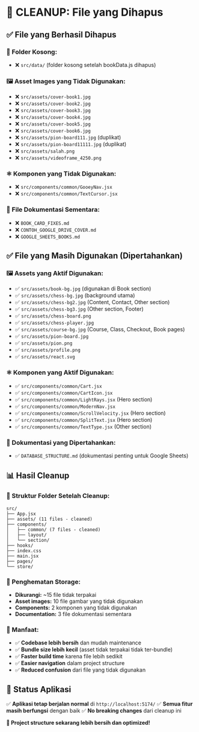 # 🧹 **CLEANUP: File yang Dihapus**

## ✅ **File yang Berhasil Dihapus**

### **📁 Folder Kosong:**

- ❌ `src/data/` (folder kosong setelah bookData.js dihapus)

### **🖼️ Asset Images yang Tidak Digunakan:**

- ❌ `src/assets/cover-book1.jpg`
- ❌ `src/assets/cover-book2.jpg`
- ❌ `src/assets/cover-book3.jpg`
- ❌ `src/assets/cover-book4.jpg`
- ❌ `src/assets/cover-book5.jpg`
- ❌ `src/assets/cover-book6.jpg`
- ❌ `src/assets/pion-board111.jpg` (duplikat)
- ❌ `src/assets/pion-board11111.jpg` (duplikat)
- ❌ `src/assets/salah.png`
- ❌ `src/assets/videoframe_4250.png`

### **⚛️ Komponen yang Tidak Digunakan:**

- ❌ `src/components/common/GooeyNav.jsx`
- ❌ `src/components/common/TextCursor.jsx`

### **📄 File Dokumentasi Sementara:**

- ❌ `BOOK_CARD_FIXES.md`
- ❌ `CONTOH_GOOGLE_DRIVE_COVER.md`
- ❌ `GOOGLE_SHEETS_BOOKS.md`

## ✅ **File yang Masih Digunakan (Dipertahankan)**

### **🖼️ Assets yang Aktif Digunakan:**

- ✅ `src/assets/book-bg.jpg` (digunakan di Book section)
- ✅ `src/assets/chess-bg.jpg` (background utama)
- ✅ `src/assets/chess-bg2.jpg` (Content, Contact, Other section)
- ✅ `src/assets/chess-bg3.jpg` (Other section, Footer)
- ✅ `src/assets/chess-board.png`
- ✅ `src/assets/chess-player.jpg`
- ✅ `src/assets/course-bg.jpg` (Course, Class, Checkout, Book pages)
- ✅ `src/assets/pion-board.jpg`
- ✅ `src/assets/pion.png`
- ✅ `src/assets/profile.png`
- ✅ `src/assets/react.svg`

### **⚛️ Komponen yang Aktif Digunakan:**

- ✅ `src/components/common/Cart.jsx`
- ✅ `src/components/common/CartIcon.jsx`
- ✅ `src/components/common/LightRays.jsx` (Hero section)
- ✅ `src/components/common/ModernNav.jsx`
- ✅ `src/components/common/ScrollVelocity.jsx` (Hero section)
- ✅ `src/components/common/SplitText.jsx` (Hero section)
- ✅ `src/components/common/TextType.jsx` (Other section)

### **📄 Dokumentasi yang Dipertahankan:**

- ✅ `DATABASE_STRUCTURE.md` (dokumentasi penting untuk Google Sheets)

## 📊 **Hasil Cleanup**

### **📁 Struktur Folder Setelah Cleanup:**

```
src/
├── App.jsx
├── assets/ (11 files - cleaned)
├── components/
│   ├── common/ (7 files - cleaned)
│   ├── layout/
│   └── section/
├── hooks/
├── index.css
├── main.jsx
├── pages/
└── store/
```

### **💾 Penghematan Storage:**

- **Dikurangi:** ~15 file tidak terpakai
- **Asset images:** 10 file gambar yang tidak digunakan
- **Components:** 2 komponen yang tidak digunakan
- **Documentation:** 3 file dokumentasi sementara

### **🎯 Manfaat:**

- ✅ **Codebase lebih bersih** dan mudah maintenance
- ✅ **Bundle size lebih kecil** (asset tidak terpakai tidak ter-bundle)
- ✅ **Faster build time** karena file lebih sedikit
- ✅ **Easier navigation** dalam project structure
- ✅ **Reduced confusion** dari file yang tidak digunakan

## 🚀 **Status Aplikasi**

✅ **Aplikasi tetap berjalan normal** di `http://localhost:5174/`
✅ **Semua fitur masih berfungsi** dengan baik
✅ **No breaking changes** dari cleanup ini

**🎉 Project structure sekarang lebih bersih dan optimized!**
